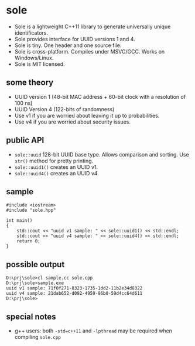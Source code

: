 sole
====

- Sole is a lightweight C++11 library to generate universally unique identificators.
- Sole provides interface for UUID versions 1 and 4.
- Sole is tiny. One header and one source file.
- Sole is cross-platform. Compiles under MSVC/GCC. Works on Windows/Linux.
- Sole is MIT licensed.

some theory
-----------
- UUID version 1 (48-bit MAC address + 60-bit clock with a resolution of 100 ns)
- UUID Version 4 (122-bits of randomness)
- Use v1 if you are worried about leaving it up to probabilities.
- Use v4 if you are worried about security issues.

public API
----------
- `sole::uuid` 128-bit UUID base type. Allows comparison and sorting. Use `str()` method for pretty printing.
- `sole::uuid1()` creates an UUID v1.
- `sole::uuid4()` creates an UUID v4.

sample
------
```
#include <iostream>
#include "sole.hpp"

int main()
{
    std::cout << "uuid v1 sample: " << sole::uuid1() << std::endl;
    std::cout << "uuid v4 sample: " << sole::uuid4() << std::endl;
    return 0;
}
```

possible output
---------------
```
D:\prj\sole>cl sample.cc sole.cpp
D:\prj\sole>sample.exe
uuid v1 sample: 71f0f271-8323-1735-1dd2-11b2e34d8322
uuid v4 sample: 21dab652-d092-4959-96b0-59d4cc64d611
D:\prj\sole>
```

special notes
-------------
- g++ users: both `-std=c++11` and `-lpthread` may be required when compiling `sole.cpp`
